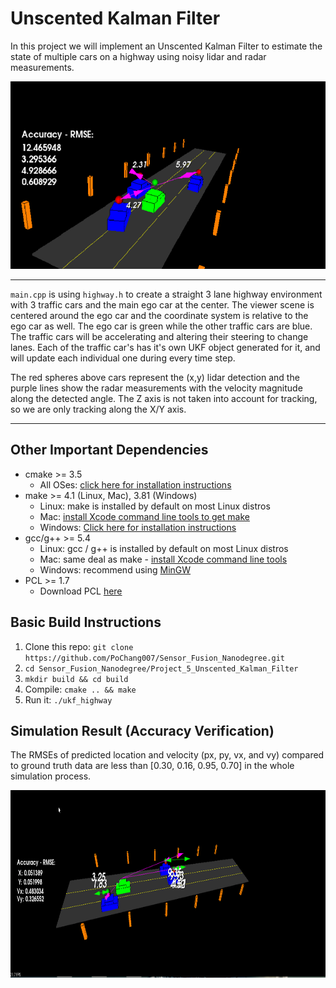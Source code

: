 # Unscented Kalman Filter

In this project we will implement an Unscented Kalman Filter to estimate the state of multiple cars on a highway using noisy lidar and radar measurements.

<img src="media/ukf_highway.png" width="600" height="300" />
<hr>

`main.cpp` is using `highway.h` to create a straight 3 lane highway environment with 3 traffic cars and the main ego car at the center. 
The viewer scene is centered around the ego car and the coordinate system is relative to the ego car as well. The ego car is green while the 
other traffic cars are blue. The traffic cars will be accelerating and altering their steering to change lanes. Each of the traffic car's has
it's own UKF object generated for it, and will update each individual one during every time step. 

The red spheres above cars represent the (x,y) lidar detection and the purple lines show the radar measurements with the velocity magnitude along the detected angle. The Z axis is not taken into account for tracking, so we are only tracking along the X/Y axis.

---

## Other Important Dependencies

* cmake >= 3.5
  * All OSes: [click here for installation instructions](https://cmake.org/install/)
* make >= 4.1 (Linux, Mac), 3.81 (Windows)
  * Linux: make is installed by default on most Linux distros
  * Mac: [install Xcode command line tools to get make](https://developer.apple.com/xcode/features/)
  * Windows: [Click here for installation instructions](http://gnuwin32.sourceforge.net/packages/make.htm)
* gcc/g++ >= 5.4
  * Linux: gcc / g++ is installed by default on most Linux distros
  * Mac: same deal as make - [install Xcode command line tools](https://developer.apple.com/xcode/features/)
  * Windows: recommend using [MinGW](http://www.mingw.org/)
* PCL >= 1.7
  * Download PCL [here](https://pointclouds.org/downloads/)

## Basic Build Instructions

1. Clone this repo: `git clone https://github.com/PoChang007/Sensor_Fusion_Nanodegree.git`
2. `cd Sensor_Fusion_Nanodegree/Project_5_Unscented_Kalman_Filter`
3. `mkdir build && cd build`
4. Compile: `cmake .. && make`
5. Run it: `./ukf_highway`

## Simulation Result (Accuracy Verification)

The RMSEs of predicted location and velocity (px, py, vx, and vy) compared to ground truth data are less than [0.30, 0.16, 0.95, 0.70] in the whole simulation process.

<img src="media/ukf_tracked_result.gif" width="700" height="300">